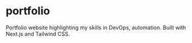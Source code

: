# portfolio
Portfolio website highlighting my skills in DevOps, automation. Built with Next.js and Tailwind CSS.
